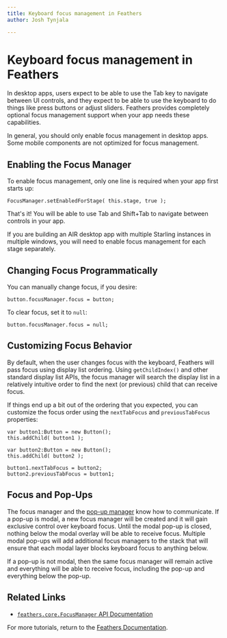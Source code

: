 ```yaml
---
title: Keyboard focus management in Feathers  
author: Josh Tynjala

---
```

# Keyboard focus management in Feathers

In desktop apps, users expect to be able to use the Tab key to navigate between UI controls, and they expect to be able to use the keyboard to do things like press buttons or adjust sliders. Feathers provides completely optional focus management support when your app needs these capabilities.

In general, you should only enable focus management in desktop apps. Some mobile components are not optimized for focus management.

## Enabling the Focus Manager

To enable focus management, only one line is required when your app first starts up:

``` code
FocusManager.setEnabledForStage( this.stage, true );
```

That's it! You will be able to use Tab and Shift+Tab to navigate between controls in your app.

If you are building an AIR desktop app with multiple Starling instances in multiple windows, you will need to enable focus management for each stage separately.

## Changing Focus Programmatically

You can manually change focus, if you desire:

``` code
button.focusManager.focus = button;
```

To clear focus, set it to `null`:

``` code
button.focusManager.focus = null;
```

## Customizing Focus Behavior

By default, when the user changes focus with the keyboard, Feathers will pass focus using display list ordering. Using `getChildIndex()` and other standard display list APIs, the focus manager will search the display list in a relatively intuitive order to find the next (or previous) child that can receive focus.

If things end up a bit out of the ordering that you expected, you can customize the focus order using the `nextTabFocus` and `previousTabFocus` properties:

``` code
var button1:Button = new Button();
this.addChild( button1 );
 
var button2:Button = new Button();
this.addChild( button2 );
 
button1.nextTabFocus = button2;
button2.previousTabFocus = button1;
```

## Focus and Pop-Ups

The focus manager and the [pop-up manager](pop-ups.html) know how to communicate. If a pop-up is modal, a new focus manager will be created and it will gain exclusive control over keyboard focus. Until the modal pop-up is closed, nothing below the modal overlay will be able to receive focus. Multiple modal pop-ups will add additional focus managers to the stack that will ensure that each modal layer blocks keyboard focus to anything below.

If a pop-up is not modal, then the same focus manager will remain active and everything will be able to receive focus, including the pop-up and everything below the pop-up.

## Related Links

-   [`feathers.core.FocusManager` API Documentation](../api-reference/feathers/core/FocusManager.html)

For more tutorials, return to the [Feathers Documentation](index.html).


